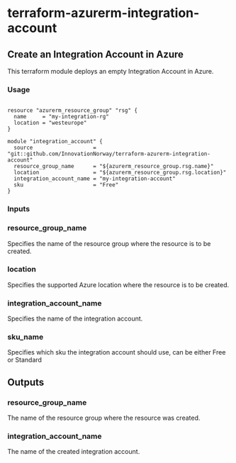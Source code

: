 # terraform-azurerm-integration-account

## Create an  Integration Account in Azure

This terraform module deploys an empty Integration Account in Azure.

### Usage

```hcl

resource "azurerm_resource_group" "rsg" {
  name     = "my-integration-rg"
  location = "westeurope"
}

module "integration_account" {
  source                   = "git::github.com/InnovationNorway/terraform-azurerm-integration-account"
  resource_group_name      = "${azurerm_resource_group.rsg.name}"
  location                 = "${azurerm_resource_group.rsg.location}"
  integration_account_name = "my-integration-account"
  sku                      = "Free"
}

```

### Inputs

### resource_group_name
Specifies the name of the resource group where the resource is to be created.

### location
Specifies the supported Azure location where the resource is to be created.

### integration_account_name
Specifies the name of the integration account.

### sku_name
Specifies which sku the integration account should use, can be either Free or Standard


## Outputs

### resource_group_name
The name of the resource group where the resource was created.

### integration_account_name
The name of the created integration account.
